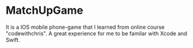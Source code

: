 # MatchUpGame
It is a IOS mobile phone-game that I learned from online course "codewithchris". 
A great experience for me to be familar with Xcode and Swift.
